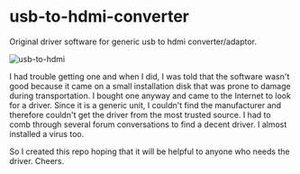 # usb-to-hdmi-converter
Original driver software for generic usb to hdmi converter/adaptor.

![usb-to-hdmi](https://github.com/Moses-Onche/usb-to-hdmi-converter/assets/23355078/9001fd99-1004-48dd-9f27-b777213ea912)

I had trouble getting one and when I did, I was told that the software wasn't good because it came on a small installation disk that was prone to damage during transportation. I bought one anyway and came to the Internet to look for a driver. Since it is a generic unit, I couldn't find the manufacturer and therefore couldn't get the driver from the most trusted source. I had to comb through several forum conversations to find a decent driver. I almost installed a virus too.

So I created this repo hoping that it will be helpful to anyone who needs the driver. Cheers.
